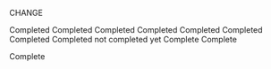<!-- sudo iptables -t nat -A PREROUTING -i eth0 -p tcp --dport 80 -j REDIRECT --to-port 3000 -->


<!-- Today Changes  -->
CHANGE

<!-- add one more field field will be like password  --> Completed

<!-- when enter student data  in the field and they will get a pincode on both email with diffrent pincode   --> Completed

<!-- if anyone forgot his pincode then center head and admin can change his pincode with reset botton which is be on edit part  -->

<!-- if any teacher login then he can look only his data with there email and password --> Completed

<!-- add new class --> Completed

<!-- add one more field with timing on add new class page --> Completed





<!-- first priority is add new class wla work --> Completed
<!--  -->
<!-- the second priority is student management with ganrate pin --> Completed


<!-- and the forth priority is fix the all UI  --> Completed

<!-- day end report is not completed yet-->

<!-- change the button value with add class -->

<!-- you are about to add a new class  -->

<!-- have to remove all msg and edit with are you sure? -->

<!-- after seleted batch it will show side on seletc batch button -->

<!-- count total number of class and actuall number of class will be show after add new class -->

<!-- I have to create all the data who will add new class  -->

<!-- Third priority is add day end report -->  not completed yet

<!-- I have to change the database server  -->

<!-- table name is UCMAS Classess  -->






<!-- In day end report -->

<!-- in date field should be by defoult today's date --> Complete

<!-- change the button value with Genrate report  -->  Complete
Complete
<!-- class record table

Batch ID UUID .//d dsf sf/sdf/s/f/a/f/a/f/a/////////sdf/s/
Batch Name
center
class date
class add by teacher name
current number of class

absent record

student id
date
batch name
center name
student name

1) in first table should be display all the batch which are shedule for the selected date Batch master table 
will not show center, id, Batch Day and Date
 -->

<!-- 2) in second table should be display actuall class batch for the selected date and that will come from class record table -->

<!-- 3) in third table should be display student data this will come from chack_val table  -->

<!-- 4) in forth table should be display from absent record table  -->

<!-- add the colum in day end report with batch name    -->


<!-- remove pagination -->


<!-- 
{
		method: 'GET',
		path: '/getting/all/absent-student/{date}/{stateName}/{AreaName}/{Center}',
		config:{
			validate:{
				params:{
					date: Joi.string(),
					stateName:Joi.string(),
                    AreaName:Joi.string(),
                    Center:Joi.string()
				}
			},
			auth:{
				strategy: 'restricted',
			}
		},
		handler: function(request, reply){
			var dayOfWeek = dateFormat(request.params.date, "dddd")
			var query = {$and:[{BatchDay:{$regex: dayOfWeek, $options: 'i'}}, {StateName:{$regex: request.params.stateName, $options: 'i'}},{AreaName:{$regex: request.params.AreaName, $options: 'i'}},{Center:{$regex: request.params.Center, $options: 'i'}}]}
			batchModal.find(query,function(err, batchDoc){
				if (err) {
					reply(err)
				}else{
					console.log(batchDoc)
					var _counter = 0;
					var totalStudentDoc;
					batchDoc.forEach(function(eachElement){
						studentModal.find({Batch: eachElement.Name, State: eachElement.StateName, Area: eachElement.AreaName, Center: eachElement.Center}, function(err, StudentDoc){
							if (err) {
								console.log(err)
							}else{
								console.log('=============================')
								totalStudentDoc = StudentDoc
								if (++_counter == batchDoc.length) {
									console.log(totalStudentDoc)
									var totalpersent = [];
									var _count = 0;
									totalStudentDoc.forEach(function(eachPersentStudent){
										absentModal.find({AbsentDate: request.params.date, uuid: eachPersentStudent.ID}, function(err, persentStudent){
											if (err) {
												console.log(err)
											}else{
												console.log(persentStudent)
												persentStudent.forEach(function(eachAbsent){
													totalpersent.push(eachAbsent)
												})
												if (++_count == totalStudentDoc.length) {
													reply(totalpersent)
												}
											}
										})
									})
								}
							}
						});		
					});
				}
			})

		}
	}, -->